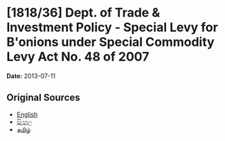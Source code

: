 # [1818/36] Dept. of Trade & Investment Policy - Special Levy for B'onions under Special Commodity Levy Act No. 48 of 2007

**Date:** 2013-07-11

## Original Sources

- [English](https://documents.gov.lk/view/extra-gazettes/2013/7/1818-36_E.pdf)
- [සිංහල](https://documents.gov.lk/view/extra-gazettes/2013/7/1818-36_S.pdf)
- [தமிழ்](https://documents.gov.lk/view/extra-gazettes/2013/7/1818-36_T.pdf)
